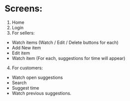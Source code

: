 # Screens:
1. Home
2. Login
3. For sellers:
  - Watch items (Watch / Edit / Delete buttons for each)
  - Add New item
  - Edit item
  - Watch item (For each, suggestions for time will appear)
4. For customers:
  - Watch open suggestions
  - Search
  - Suggest time
  - Watch previous suggestions.

